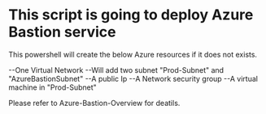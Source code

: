# This script is going to deploy Azure Bastion service

This powershell will create the below Azure resources if it does not exists.

 --One Virtual Network
 --Will add two subnet "Prod-Subnet" and  "AzureBastionSubnet"
 --A public Ip
 --A Network security group
 --A virtual machine in "Prod-Subnet"

Please refer to Azure-Bastion-Overview for deatils.
